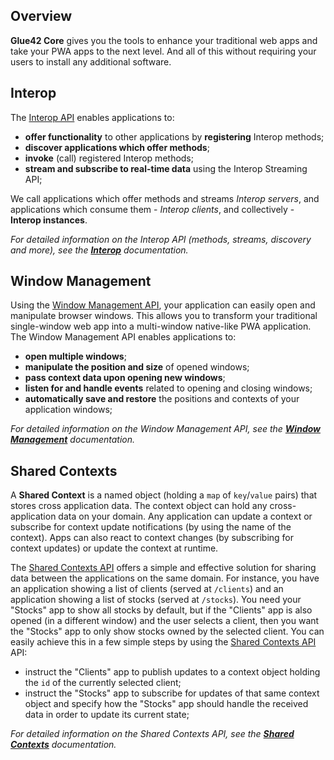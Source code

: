 ## Overview

**Glue42 Core** gives you the tools to enhance your traditional web apps and take your PWA apps to the next level. And all of this without requiring your users to install any additional software.

## Interop

The [Interop API](../../../reference/core/latest/interop/index.html) enables applications to:

- **offer functionality** to other applications by **registering** Interop methods;
- **discover applications which offer methods**;
- **invoke** (call) registered Interop methods;
- **stream and subscribe to real-time data** using the Interop Streaming API;

We call applications which offer methods and streams *Interop servers*, and applications which consume them - *Interop clients*, and collectively - **Interop instances**.

*For detailed information on the Interop API (methods, streams, discovery and more), see the [**Interop**](../../../glue42-concepts/data-sharing-between-apps/interop/javascript/index.html) documentation.*

## Window Management

Using the [Window Management API](../../../reference/core/latest/windows/index.html), your application can easily open and manipulate browser windows. This allows you to transform your traditional single-window web app into a multi-window native-like PWA application. The Window Management API enables applications to:

- **open multiple windows**;
- **manipulate the position and size** of opened windows;
- **pass context data upon opening new windows**;
- **listen for and handle events** related to opening and closing windows;
- **automatically save and restore** the positions and contexts of your application windows;

*For detailed information on the Window Management API, see the [**Window Management**](../../../glue42-concepts/windows/window-management/javascript/index.html) documentation.*

## Shared Contexts

A **Shared Context** is a named object (holding a `map` of `key`/`value` pairs) that stores cross application data. The context object can hold any cross-application data on your domain. Any application can update a context or subscribe for context update notifications (by using the name of the context). Apps can also react to context changes (by subscribing for context updates) or update the context at runtime.

The [Shared Contexts API](../../../reference/core/latest/shared%20contexts/index.html) offers a simple and effective solution for sharing data between the applications on the same domain. For instance, you have an application showing a list of clients (served at `/clients`) and an application showing a list of stocks (served at `/stocks`). You need your "Stocks" app to show all stocks by default, but if the "Clients" app is also opened (in a different window) and the user selects a client, then you want the "Stocks" app to only show stocks owned by the selected client. You can easily achieve this in a few simple steps by using the [Shared Contexts API](../../../reference/core/latest/shared%20contexts/index.html) API:

- instruct the "Clients" app to publish updates to a context object holding the `id` of the currently selected client;
- instruct the "Stocks" app to subscribe for updates of that same context object and specify how the "Stocks" app should handle the received data in order to update its current state;

*For detailed information on the Shared Contexts API, see the [**Shared Contexts**](../../../glue42-concepts/data-sharing-between-apps/shared-contexts/javascript/index.html) documentation.*